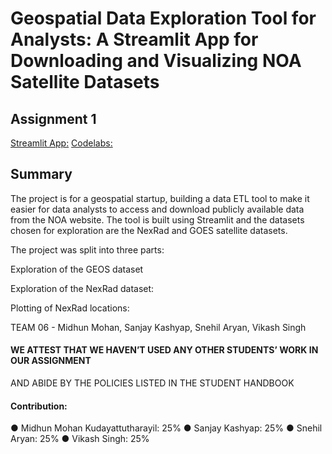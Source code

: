 # Geospatial Data Exploration Tool for Analysts: A Streamlit App for Downloading and Visualizing NOA Satellite Datasets
## Assignment 1

[Streamlit App:](https://mi6daas.streamlit.app)
[Codelabs:](https://codelabs-preview.appspot.com/?file_id=1LlSUQF9Ixa4IFk45f9_GD6jMIE73DX39n7bGfjhB7JY#0)
## Summary 
The project is for a geospatial startup, building a data ETL tool to make it easier for data analysts to access and download publicly available data from the NOA website. The tool is built using Streamlit and the datasets chosen for exploration are the NexRad and GOES satellite datasets.

The project was split into three parts:

Exploration of the GEOS dataset

Exploration of the NexRad dataset:

Plotting of NexRad locations:

TEAM 06 - Midhun Mohan, Sanjay Kashyap, Snehil Aryan, Vikash Singh

#### WE ATTEST THAT WE HAVEN’T USED ANY OTHER STUDENTS’ WORK IN OUR ASSIGNMENT
AND ABIDE BY THE POLICIES LISTED IN THE STUDENT HANDBOOK
#### Contribution:
● Midhun Mohan Kudayattutharayil: 25%
● Sanjay Kashyap: 25%
● Snehil Aryan: 25%
● Vikash Singh: 25%


